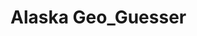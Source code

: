 # Alaska Geo_Guesser
<!-- Live Demo Link: Once your GitHub Pages site is live, put the link here so people can play it immediately!

Description: A short paragraph explaining the game.

Example: "Alaska Guesser is a web-based geography game that drops you into a random Google Street View location somewhere in Southcentral Alaska. Your mission is to figure out where you are and place a pin on the map to make your best guess!"

How to Play:

A pop-up will ask for a Google Maps API key. Instructions are provided in the pop-up.

Once the game loads, look around the Street View panorama for clues.

Click on the map on the right to place your guess marker.

Click "Make Guess" to see how close you were!

How to Run Locally: Explain that to run it on their own computer, another developer would need to download the index.html file and open it in a browser. They will need to generate their own Google Maps API key as prompted. -->
